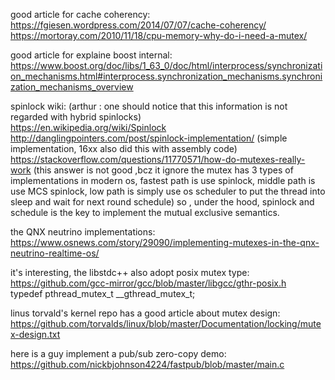 good article for cache coherency:        
 https://fgiesen.wordpress.com/2014/07/07/cache-coherency/   
 https://mortoray.com/2010/11/18/cpu-memory-why-do-i-need-a-mutex/    

good article for explaine boost internal:
   https://www.boost.org/doc/libs/1_63_0/doc/html/interprocess/synchronization_mechanisms.html#interprocess.synchronization_mechanisms.synchronization_mechanisms_overview


spinlock wiki: (arthur : one should notice that this information is not regarded with hybrid spinlocks)   
 https://en.wikipedia.org/wiki/Spinlock    
 http://danglingpointers.com/post/spinlock-implementation/   (simple implementation, 16xx also did this with assembly code)
 https://stackoverflow.com/questions/11770571/how-do-mutexes-really-work   (this answer is not good ,bcz it ignore the mutex has 3 types of implementations in modern os, fastest path is use spinlock, middle path is use MCS spinlock, low path is simply use os scheduler to put the thread into sleep and wait for next round schedule) so , under the hood, spinlock and schedule is the key to implement the mutual exclusive semantics.   

the QNX neutrino implementations:   
https://www.osnews.com/story/29090/implementing-mutexes-in-the-qnx-neutrino-realtime-os/

it's interesting, the libstdc++ also adopt posix mutex type:
 https://github.com/gcc-mirror/gcc/blob/master/libgcc/gthr-posix.h   
 typedef pthread_mutex_t __gthread_mutex_t;  

linus torvald's kernel repo has a good article about mutex design:
https://github.com/torvalds/linux/blob/master/Documentation/locking/mutex-design.txt     

here is a guy implement a pub/sub zero-copy demo:
https://github.com/nickbjohnson4224/fastpub/blob/master/main.c    
